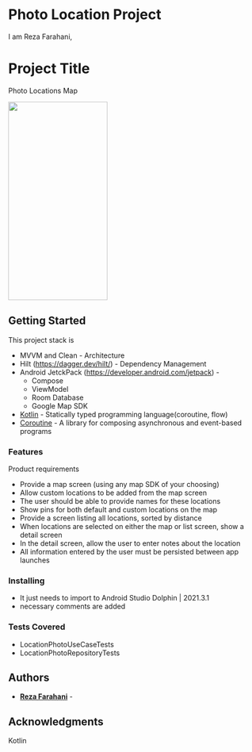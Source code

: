 # Photo Location Project

I am Reza Farahani,

# Project Title

Photo Locations Map

<img src = "https://github.com/rezakhmf/locationPhoto/assets/3985692/5b3dc333-5090-45ec-b8a3-e181ccafaefc" width="200" height="400" />




## Getting Started

This project stack is 

* MVVM and Clean - Architecture
* Hilt (https://dagger.dev/hilt/) - Dependency Management
* Android JetckPack (https://developer.android.com/jetpack) -
  * Compose
  * ViewModel
  * Room Database
  * Google Map SDK
* [Kotlin](https://kotlinlang.org/) - Statically typed programming language(coroutine, flow)
* [Coroutine](https://kotlinlang.org/docs/reference/coroutines-overview.html) - A library for composing asynchronous and event-based programs

### Features
Product requirements
* Provide a map screen (using any map SDK of your choosing)
* Allow custom locations to be added from the map screen
* The user should be able to provide names for these locations
* Show pins for both default and custom locations on the map
* Provide a screen listing all locations, sorted by distance
* When locations are selected on either the map or list screen, show a detail screen
* In the detail screen, allow the user to enter notes about the location
* All information entered by the user must be persisted between app launches
### Installing

* It just needs to import to Android Studio Dolphin | 2021.3.1
* necessary comments are added

### Tests Covered

* LocationPhotoUseCaseTests
* LocationPhotoRepositoryTests


## Authors

* **[Reza Farahani](https://www.linkedin.com/in/reza-farahani-7a7bb74b)** - 

## Acknowledgments
Kotlin
